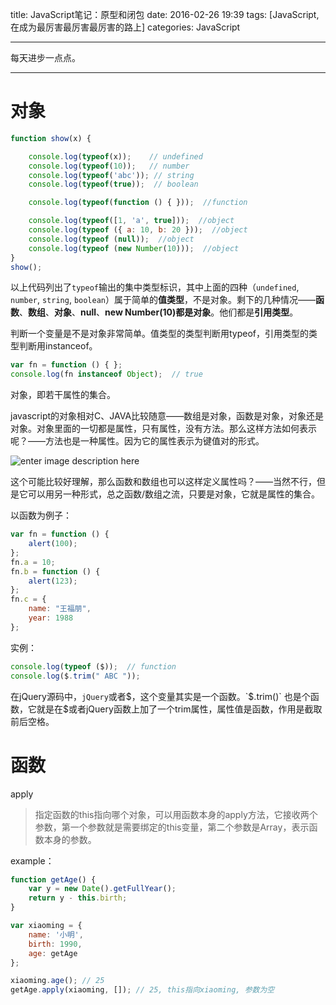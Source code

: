 
title: JavaScript笔记：原型和闭包
date: 2016-02-26 19:39
tags: [JavaScript,在成为最厉害最厉害最厉害的路上]
categories: JavaScript

---
 
每天进步一点点。

---
<!-- more -->

# 对象

```javascript
function show(x) {

    console.log(typeof(x));    // undefined
    console.log(typeof(10));   // number
    console.log(typeof('abc')); // string
    console.log(typeof(true));  // boolean

    console.log(typeof(function () { }));  //function

    console.log(typeof([1, 'a', true]));  //object
    console.log(typeof ({ a: 10, b: 20 }));  //object
    console.log(typeof (null));  //object
    console.log(typeof (new Number(10)));  //object
}
show();
```

以上代码列出了`typeof`输出的集中类型标识，其中上面的四种（`undefined`, `number`, `string`, `boolean`）属于简单的**值类型**，不是对象。剩下的几种情况——**函数**、**数组**、**对象**、**null**、**new Number(10)**都是**对象**。他们都是**引用类型**。


判断一个变量是不是对象非常简单。值类型的类型判断用typeof，引用类型的类型判断用instanceof。

```javascript
var fn = function () { };
console.log(fn instanceof Object);  // true
```

对象，即若干属性的集合。

javascript的对象相对C、JAVA比较随意——数组是对象，函数是对象，对象还是对象。对象里面的一切都是属性，只有属性，没有方法。那么这样方法如何表示呢？——方法也是一种属性。因为它的属性表示为键值对的形式。

![enter image description here](http://box.kancloud.cn/2015-09-21_55ff97ea87dbc.png)

这个可能比较好理解，那么函数和数组也可以这样定义属性吗？——当然不行，但是它可以用另一种形式，总之函数/数组之流，只要是对象，它就是属性的集合。

以函数为例子：

```javascript
var fn = function () {
    alert(100);
};
fn.a = 10;
fn.b = function () {
    alert(123);
};
fn.c = {
    name: "王福朋",
    year: 1988
};
```

实例：

```javascript
console.log(typeof ($));  // function
console.log($.trim(" ABC "));
```
在jQuery源码中，`jQuery`或者$，这个变量其实是一个函数。`$.trim()` 也是个函数，它就是在$或者jQuery函数上加了一个trim属性，属性值是函数，作用是截取前后空格。


# 函数

apply

>指定函数的this指向哪个对象，可以用函数本身的apply方法，它接收两个参数，第一个参数就是需要绑定的this变量，第二个参数是Array，表示函数本身的参数。

example：

```javascript
function getAge() {
    var y = new Date().getFullYear();
    return y - this.birth;
}

var xiaoming = {
    name: '小明',
    birth: 1990,
    age: getAge
};

xiaoming.age(); // 25
getAge.apply(xiaoming, []); // 25, this指向xiaoming, 参数为空
```


